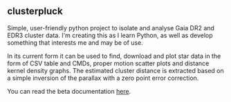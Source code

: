 ## clusterpluck

Simple, user-friendly python project to isolate and analyse Gaia DR2 and EDR3 cluster data. I'm creating this as I learn Python, as well as develop something that interests me and may be of use.

In its current form it can be used to find, download and plot star data in the form of CSV table and CMDs, proper motion scatter plots and distance kernel density graphs. The estimated cluster distance is extracted based on a simple inversion of the parallax with a zero point error correction.

You can read the beta documentation [here](https://clusterpluck.readthedocs.io/en/latest/).
